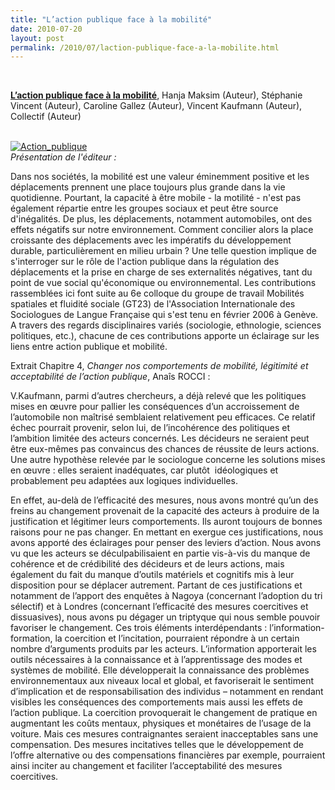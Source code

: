 ```yaml
---
title: "L’action publique face à la mobilité"
date: 2010-07-20
layout: post
permalink: /2010/07/laction-publique-face-a-la-mobilite.html
---
```


<span style="font-weight: normal"> <span style="font-weight: normal"> <p class="MsoNormal"><span><strong><a href="http://www.amazon.fr/Laction-publique-mobilite-Hanja-Maksim/dp/2296115349" target="_blank">L’action publique face à la mobilité</a></strong>, Hanja Maksim (Auteur), Stéphanie Vincent (Auteur), Caroline Gallez (Auteur), Vincent Kaufmann (Auteur), Collectif (Auteur)</span></p> <p class="MsoNormal"><span> <a href="/wp-content/uploads/sites/6/old/6a0120a66d2ad4970b0133f26b1667970b-pi.jpg"></a> <br /> <a href="/wp-content/uploads/sites/6/old/6a0120a66d2ad4970b013485905dc8970c-pi.jpg" rel="lightbox"><img alt="Action_publique" border="0" class="asset asset-image at-xid-6a0120a66d2ad4970b013485905dc8970c " src="/wp-content/uploads/sites/6/old/6a0120a66d2ad4970b013485905dc8970c-500pi.jpg" title="Action_publique" /></a> <br /> </span><em><span style="font-weight: normal">Présentation de l'éditeur :</span></em></p> <p class="Titre35"><span style="font-weight: normal">Dans nos sociétés, la mobilité est une valeur éminemment positive et les déplacements prennent une place toujours plus grande dans la vie quotidienne. Pourtant, la capacité à être mobile - la motilité - n'est pas également répartie entre les groupes sociaux et peut être source d'inégalités. De plus, les déplacements, notamment automobiles, ont des effets négatifs sur notre environnement. Comment concilier alors la place croissante des déplacements avec les impératifs du développement durable, particulièrement en milieu urbain ? Une telle question implique de s'interroger sur le rôle de l'action publique dans la régulation des déplacements et la prise en charge de ses externalités négatives, tant du point de vue social qu'économique ou environnemental. Les contributions rassemblées ici font suite au 6e colloque du groupe de travail Mobilités spatiales et fluidité sociale (GT23) de l'Association Internationale des Sociologues de Langue Française qui s'est tenu en février 2006 à Genève. A travers des regards disciplinaires variés (sociologie, ethnologie, sciences politiques, etc.), chacune de ces contributions apporte un éclairage sur les liens entre action publique et mobilité.</span></p> <p class="Titre35"><span style="font-weight: normal">Extrait Chapitre 4, <em>Changer nos comportements de mobilité, légitimité et acceptabilité de l’action publique</em>, Anaîs ROCCI :</span></p> <p class="Titre35"><span style="font-weight: normal">V.Kaufmann, parmi d’autres chercheurs, a déjà relevé que les politiques mises en œuvre pour pallier les conséquences d’un accroissement de l’automobile non maîtrisé semblaient relativement peu efficaces. Ce relatif échec pourrait provenir, selon lui, de l’incohérence des politiques et l’ambition limitée des acteurs concernés. Les décideurs ne seraient peut être eux-mêmes pas convaincus des chances de réussite de leurs actions. Une autre hypothèse relevée par le sociologue concerne les solutions mises en œuvre : elles seraient inadéquates, car plutôt<span>  </span>idéologiques et probablement peu adaptées aux logiques individuelles.</span></p> <p class="Titre35"><span>En effet, au-delà de l’efficacité des mesures, nous avons montré qu’un des freins au changement provenait de la capacité des acteurs à produire de la justification et légitimer leurs comportements. Ils auront toujours de bonnes raisons pour ne pas changer. En mettant en exergue ces justifications, nous avons apporté des éclairages pour penser des leviers d’action. Nous avons vu que les acteurs se déculpabilisaient en partie vis-à-vis du manque de cohérence et de crédibilité des décideurs et de leurs actions, mais également du fait du manque d’outils matériels et cognitifs mis à leur disposition pour se déplacer autrement. Partant de ces justifications et notamment de l’apport des enquêtes à Nagoya (concernant l’adoption du tri sélectif) et à Londres (concernant l’efficacité des mesures coercitives et dissuasives), nous avons pu dégager un triptyque qui nous semble pouvoir favoriser le changement. Ces trois éléments interdépendants : l’information-formation, la coercition et l’incitation, pourraient répondre à un certain nombre d’arguments produits par les acteurs. L’information apporterait les outils nécessaires à la connaissance et à l’apprentissage des modes et systèmes de mobilité. Elle développerait la connaissance des problèmes environnementaux aux niveaux local et global, et favoriserait le sentiment d’implication et de responsabilisation des individus – notamment en rendant visibles les conséquences des comportements mais aussi les effets de l’action publique. La coercition provoquerait le changement de pratique en augmentant les coûts mentaux, physiques et monétaires de l’usage de la voiture. Mais ces mesures contraignantes seraient inacceptables sans une compensation. Des mesures incitatives telles que le développement de l’offre alternative ou des compensations financières par exemple, pourraient ainsi inciter au changement et faciliter l’acceptabilité des mesures coercitives.</span></p></span> <p class="Titre35"></p></span>